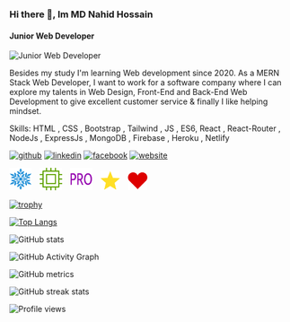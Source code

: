 ### Hi there 👋, Im MD Nahid Hossain 
#### Junior Web Developer
![Junior Web Developer](https://encrypted-tbn0.gstatic.com/images?q=tbn:ANd9GcTY0JeyLTcn-kwLcHWl0gf3XzfFnot6eshV2ms8RVkEmzZst74I4X24PO8KCT7inFz46W0&usqp=CAU)

Besides my study I'm learning Web development since 2020. As a MERN Stack Web Developer, I want to work for a software company where I can
explore my talents in Web Design, Front-End and Back-End Web Development to give excellent customer service & finally I like helping mindset.

Skills: HTML , CSS , Bootstrap , Tailwind , JS , ES6,  React , React-Router , NodeJs , ExpressJs , MongoDB , Firebase , Heroku , Netlify



[<img src='https://cdn.jsdelivr.net/npm/simple-icons@3.0.1/icons/github.svg' alt='github' height='40'>](https://github.com/nahid30)  [<img src='https://cdn.jsdelivr.net/npm/simple-icons@3.0.1/icons/linkedin.svg' alt='linkedin' height='40'>](https://www.linkedin.com/in/https://www.linkedin.com/in/md-nahid-hossain-a8522218a//)  [<img src='https://cdn.jsdelivr.net/npm/simple-icons@3.0.1/icons/facebook.svg' alt='facebook' height='40'>](https://www.facebook.com/https://www.facebook.com/mdnahid.shuvo.7330/)  [<img src='https://cdn.jsdelivr.net/npm/simple-icons@3.0.1/icons/icloud.svg' alt='website' height='40'>](https://nahid-hossain-portfolio.netlify.app/)  

<a href='https://archiveprogram.github.com/'><img src='https://raw.githubusercontent.com/acervenky/animated-github-badges/master/assets/acbadge.gif' width='40' height='40'></a> <a href='https://docs.github.com/en/developers'><img src='https://raw.githubusercontent.com/acervenky/animated-github-badges/master/assets/devbadge.gif' width='40' height='40'></a> <a href='https://github.com/pricing'><img src='https://raw.githubusercontent.com/acervenky/animated-github-badges/master/assets/pro.gif' width='40' height='40'></a> <a href='https://stars.github.com/'><img src='https://raw.githubusercontent.com/acervenky/animated-github-badges/master/assets/starbadge.gif' width='35' height='35'></a> <a href='https://docs.github.com/en/github/supporting-the-open-source-community-with-github-sponsors'><img src='https://raw.githubusercontent.com/acervenky/animated-github-badges/master/assets/sponsorbadge.gif' width='35' height='35'></a> 

[![trophy](https://github-profile-trophy.vercel.app/?username=nahid30)](https://github.com/ryo-ma/github-profile-trophy)

[![Top Langs](https://github-readme-stats.vercel.app/api/top-langs/?username=nahid30)](https://github.com/anuraghazra/github-readme-stats)

![GitHub stats](https://github-readme-stats.vercel.app/api?username=nahid30&show_icons=true&count_private=true)  

![GitHub Activity Graph](https://activity-graph.herokuapp.com/graph?username=nahid30)  

![GitHub metrics](https://metrics.lecoq.io/nahid30)  

![GitHub streak stats](https://github-readme-streak-stats.herokuapp.com/?user=nahid30)  

![Profile views](https://gpvc.arturio.dev/nahid30)  
